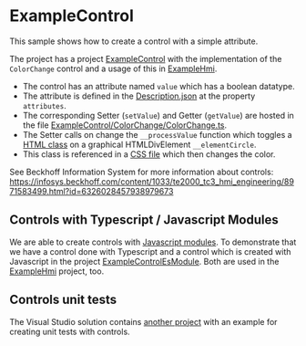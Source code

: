# ExampleControl

This sample shows how to create a control with a simple attribute.

The project has a project [ExampleControl](ExampleControl) with the implementation of the `ColorChange` control and a usage of this in [ExampleHmi](ExampleHmi).

* The control has an attribute named `value` which has a boolean datatype.
* The attribute is defined in the [Description.json](ExampleControl/ColorChange/Description.json) at the property `attributes`.
* The corresponding Setter (`setValue`) and Getter (`getValue`) are hosted in the file [ExampleControl/ColorChange/ColorChange.ts](ExampleControl/ColorChange/ColorChange.ts).
* The Setter calls on change the `__processValue` function which toggles a [HTML class](https://developer.mozilla.org/en-US/docs/Web/HTML/Global_attributes/class) on a graphical HTMLDivElement `__elementCircle`.
* This class is referenced in a [CSS file](https://developer.mozilla.org/en-US/docs/Web/CSS) which then changes the color.

See Beckhoff Information System for more information about controls:
<https://infosys.beckhoff.com/content/1033/te2000_tc3_hmi_engineering/8971583499.html?id=6326028457938979673>

## Controls with Typescript / Javascript Modules

We are able to create controls with [Javascript modules](https://developer.mozilla.org/en-US/docs/Web/JavaScript/Guide/Modules).
To demonstrate that we have a control done with Typescript and a control which is created with Javascript in the project [ExampleControlEsModule](ExampleControlEsModule).
Both are used in the [ExampleHmi](ExampleHmi) project, too.

## Controls unit tests

The Visual Studio solution contains [another project](UnitTest4Control) with an example for creating unit tests with controls.
